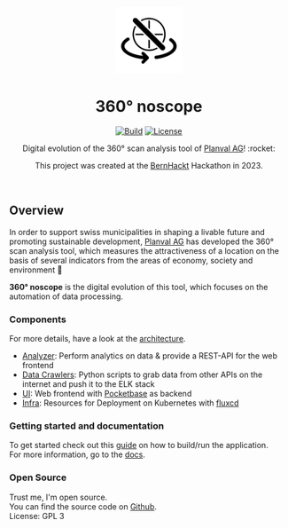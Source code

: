 <p align="center">
    <a href="https://github.com/natrontech/360-noscope">
        <img height="120px" src="./assets/360-noscope.png" />
    </a>
    <h1 align="center">
        360° noscope
    </h1>
</p>

<p align="center">
  <a href="https://github.com/natrontech/360-noscope/issues"><img
    src="https://img.shields.io/github/issues/natrontech/360-noscope"
    alt="Build"
  /></a>
  <a href="https://github.com//natrontech/360-noscope"><img
    src="https://img.shields.io/github/license/natrontech/360-noscope"
    alt="License"
  /></a>
</p>

<p align="center">
  Digital evolution of the 360° scan analysis tool of <a href="https://planval.ch/">Planval AG</a>! :rocket:
</p>

<p align="center">
  This project was created at the <a href="https://bernhackt.ch/">BernHackt</a> Hackathon in 2023.
</p>

<br>

## Overview

In order to support swiss municipalities in shaping a livable future and promoting sustainable development, [Planval AG](https://planval.ch/) has developed the 360° scan analysis tool, which measures the attractiveness of a location on the basis of several indicators from the areas of economy, society and environment :seedling:

**360° noscope** is the digital evolution of this tool, which focuses on the automation of data processing.

### Components

For more details, have a look at the [architecture](./docs/architecture.md).

- [Analyzer](./analyze): Perform analytics on data & provide a REST-API for the web frontend
- [Data Crawlers](./crawler): Python scripts to grab data from other APIs on the internet and push it to the ELK stack
- [UI](./ui): Web frontend with [Pocketbase](https://pocketbase.io/) as backend
- [Infra](./infra/fluxcd/): Resources for Deployment on Kubernetes with [fluxcd](https://fluxcd.io/)

### Getting started and documentation

To get started check out this [guide](./docs/getting-started.md) on how to build/run the application.  
For more information, go to the [docs](./docs).

### Open Source

Trust me, I'm open source.  
You can find the source code on [Github](https://github.com/natrontech/360-noscope).  
License: GPL 3
